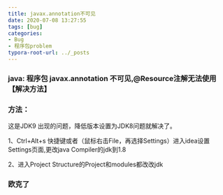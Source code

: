 ```yaml
---
title: javax.annotation不可见
date: 2020-07-08 13:27:55
tags: [bug]
categories: 
- Bug
- 程序包problem
typora-root-url: ../_posts
---
```


### java: 程序包 javax.annotation 不可见,@Resource注解无法使用 【解决方法】

### **方法：**

这是JDK9 出现的问题，降低版本设置为JDK8问题就解决了。

1、Ctrl+Alt+s 快捷键或者（鼠标右击File，再选择Settings）进入idea设置Settings页面,更改java Compiler的jdk到1.8

2、进入Project Structure的Project和modules都改改jdk

### 欧克了

